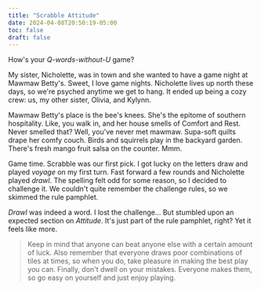 ```yaml
---
title: "Scrabble Attitude"
date: 2024-04-08T20:50:19-05:00
toc: false
draft: false
---
```


How's your _Q-words-without-U_ game?

<!--more-->

My sister, Nicholette, was in town and she wanted to have a game night at Mawmaw Betty's. Sweet, I love game nights. Nicholette lives up north these days, so we're psyched anytime we get to hang. It ended up being a cozy crew: us, my other sister, Olivia, and Kylynn.

Mawmaw Betty's place is the bee's knees. She's the epitome of southern hospitality. Like, you walk in, and her house smells of Comfort and Rest. Never smelled that? Well, you've never met mawmaw. Supa-soft quilts drape her comfy couch. Birds and squirrels play in the backyard garden. There's fresh mango fruit salsa on the counter. Mmm.

Game time. Scrabble was our first pick. I got lucky on the letters draw and played _voyage_ on my first turn. Fast forward a few rounds and Nicholette played _drawl_. The spelling felt odd for some reason, so I decided to challenge it. We couldn't quite remember the challenge rules, so we skimmed the rule pamphlet.

_Drawl_ was indeed a word. I lost the challenge... But stumbled upon an expected section on _Attitude_. It's just part of the rule pamphlet, right? Yet it feels like more.

> Keep in mind that anyone can beat anyone else with a certain amount of luck. Also remember that everyone draws poor combinations of tiles at times, so when you do, take pleasure in making the best play you can. Finally, don't dwell on your mistakes. Everyone makes them, so go easy on yourself and just enjoy playing.
